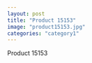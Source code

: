 ```yaml
---
layout: post
title: "Product 15153"
image: "product15153.jpg"
categories: "category1"
---
```

Product 15153
